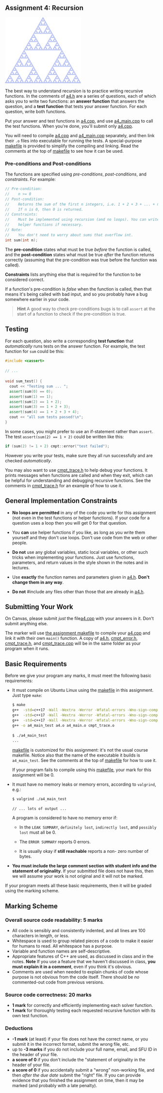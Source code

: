 ## Assignment 4: Recursion

![Sierpinski Triangle](250px-Sierpinski_triangle.svg.png "Sierpinski triangle")

The best way to understand recursion is to practice writing recursive functions.
In the comments of [a4.h](a4.h) are a series of questions, each of which asks
you to write two functions: an **answer function** that answers the question,
and a **test function** that tests your answer function. For each question,
write both functions.

Put your answer and test functions in [a4.cpp](a4.cpp), and use
[a4_main.cpp](a4_main.cpp) to call the test functions. When you're done, you'll
submit only [a4.cpp](a4.cpp).

You will need to compile [a4.cpp](a4.cpp) and [a4_main.cpp](a4_main.cpp)
separately, and then link their `.o` files into executable for running the
tests. A special-purpose [makefile](makefile) is provided to simplify the
compiling and linking. Read the comments at the top of [makefile](makefile) to
see how it can be used.

### Pre-conditions and Post-conditions

The functions are specified using *pre-conditions*, *post-conditions*, and
*constraints*. For example:

```cpp
// Pre-condition:
//    n >= 0
// Post-condition:
//    Returns the sum of the first n integers, i.e. 1 + 2 + 3 + ... + n.
//    If n is 0, then 0 is returned.
// Constraints:
//    Must be implemented using recursion (and no loops). You can write
//    helper functions if necessary.
// Note:
//    You don't need to worry about sums that overflow int.
int sum(int n);
```

The **pre-condition** states what must be true *before* the function is called,
and the **post-condition** states what must be true *after* the function returns
correctly (assuming that the pre-condition was true before the function was
called).

**Constraints** lists anything else that is required for the function to be
considered correct.

If a function's pre-condition is *false* when the function is called, then that
means it's being called with bad input, and so you probably have a bug somewhere
earlier in your code.

> **Hint** A good way to check pre-conditions bugs is to call `assert` at the
> start of a function to check if the pre-condition is true.


## Testing

For each question, also write a corresponding **test function** that
*automatically* runs tests on the answer function. For example, the test
function for `sum` could be this:


```cpp
#include <cassert>

// ...

void sum_test() {
  cout << "Testing sum ... ";
  assert(sum(0) == 0);
  assert(sum(1) == 1);
  assert(sum(2) == 1 + 2);
  assert(sum(3) == 1 + 2 + 3);
  assert(sum(4) == 1 + 2 + 3 + 4);
  cout << "all sum tests passed!\n";
}
```

In some cases, you might prefer to use an if-statement rather than `assert`.
The test `assert(sum(2) == 1 + 2)` could be written like this:

```cpp
if (sum(2) != 1 + 2) cmpt::error("test failed");
```

However you write your tests, make sure they all run successfully and are
checked *automatically*.

You may also want to use [cmpt_trace.h](cmpt_trace.h) to help debug your
functions. It prints messages when functions are called and when they exit,
which can be helpful for understanding and debugging recursive functions. See
the comments in [cmpt_trace.h](cmpt_trace.h) for an example of how to use it.


## General Implementation Constraints

- **No loops are permitted** in any of the code you write for this assignment
  (not even in the test functions or helper functions). If your code for a
  question uses a loop then you will get 0 for that question.

- You **can** use helper functions if you like, as long as you write them
  yourself and they don't use loops. Don't use code from the web or other
  people.

- **Do not** use any global variables, static local variables, or other such
  tricks when implementing your functions. Just use functions, parameters, and
  return values in the style shown in the notes and in lectures.

- Use **exactly** the function names and parameters given in [a4.h](a4.h).
  **Don't change them in any way**.

- **Do not** #include any files other than those that are already in
  [a4.h](a4.h).


## Submitting Your Work

On Canvas, please submit *just* the file[a4.cpp](a4.cpp) with your answers in
it. Don't submit anything else.

The marker will use [the assignment makefile](makefile) to compile your
[a4.cpp](a4.cpp) and link it with their own `main()` function. A copy of
[a4.h](a4.h), [cmpt_error.h](cmpt_error.h), [cmpt_trace.h](cmpt_trace.h), and
[cmpt_trace.cpp](cmpt_trace.cpp) will be in the same folder as your program when
it runs.


## Basic Requirements

Before we give your program any marks, it must meet the following basic
requirements:

- It must compile on Ubuntu Linux using the [makefile](makefile) in this
  assignment. Just type `make`:

  ```bash
  $ make
  g++  -std=c++17 -Wall -Wextra -Werror -Wfatal-errors -Wno-sign-compare -Wnon-virtual-dtor -g  -c -o a4.o a4.cpp
  g++  -std=c++17 -Wall -Wextra -Werror -Wfatal-errors -Wno-sign-compare -Wnon-virtual-dtor -g  -c -o a4_main.o a4_main.cpp
  g++  -std=c++17 -Wall -Wextra -Werror -Wfatal-errors -Wno-sign-compare -Wnon-virtual-dtor -g  -c -o cmpt_trace.o cmpt_trace.cpp
  g++ -o a4_main_test a4.o a4_main.o cmpt_trace.o

  $ ./a4_main_test
  ...
  ```

  [makefile](makefile) is customized for this assignment: it's not the usual
  course makefile. Notice also that the name of the executable it builds is
  `a4_main_test`. See the comments at the top of [makefile](makefile) for how
  to use it.
  
  If your program fails to compile using this [makefile](makefile), your mark
  for this assignment will be 0.

- It must have no memory leaks or memory errors, according to `valgrind`,
  e.g.:

  ```
  $ valgrind ./a4_main_test
    
  // ... lots of output ... 
  ```

  A program is considered to have no memory error if:

  - In the `LEAK SUMMARY`, `definitely lost`, `indirectly lost`, and `possibly
    lost` must all be 0.

  - The `ERROR SUMMARY` reports 0 errors.

  - It is usually okay if **still reachable** reports a non- zero number of
    bytes.

- **You must include the large comment section with student info and the
  statement of originality**. If your submitted file does not have this, then
  we will assume your work is not original and it will not be marked.
  
If your program meets all these basic requirements, then it will be graded
using the marking scheme.

## Marking Scheme

### Overall source code readability: 5 marks

- All code is sensibly and consistently indented, and all lines are 100
  characters in length, or less.
- Whitespace is used to group related pieces of a code to make it easier for
  humans to read. All whitespace has a purpose.
- Variable and function names are self-descriptive.
- Appropriate features of C++ are used, as discussed in class and in the notes.
  **Note** If you use a feature that we haven't discussed in class, **you must
  explain it in a comment**, even if you think it's obvious.
- Comments are used when needed to explain chunks of code whose purpose is not
  obvious from the code itself. There should be *no* commented-out code from
  previous versions.

### Source code correctness: 20 marks

- **1 mark** for correctly and efficiently implementing each solver function.
- **1 mark** for thoroughly testing each requested recursive function with its
  own test function.

### Deductions

- **-1 mark** (at least) if your file does not have the correct name, or you
  submit it in the incorrect format, submit the wrong file, etc.
- up to **-3 marks** if you do not include your full name, email, and SFU ID in
  the header of your file.
- **a score of 0** if you don't include the "statement of originality in the
  header of your file.
- **a score of 0** if you accidentally submit a "wrong" non-working file, and
  then *after the due date* submit the "right" file. If you can provide evidence
  that you finished the assignment on time, then it may be marked (and probably
  with a late penalty).
